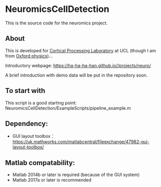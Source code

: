 # NeuromicsCellDetection
This is the source code for the neuromics project. 
## About
This is developed for [Cortical Processing Laboratory](https://www.google.com) at UCL (though I am from [Oxford physics](https://www2.physics.ox.ac.uk/contacts/people/peng))... 

Introductory webpage: https://ha-ha-ha-han.github.io//projects/neuro/

A brief introduction with demo data will be put in the repository soon.
## To start with
This script is a good starting point:
NeuromicsCellDetection/ExampleScripts/pipeline_example.m

## Dependency:
- GUI layout toolbox： 
https://uk.mathworks.com/matlabcentral/fileexchange/47982-gui-layout-toolbox/
## Matlab compatability:
- Matlab 2014b or later is required (because of the GUI system)
- Matlab 2017a or later is recommended
